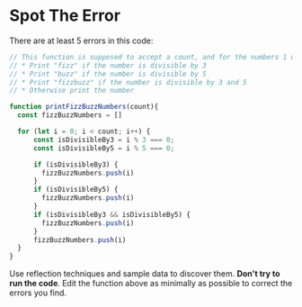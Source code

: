 # Spot The Error

There are at least 5 errors in this code:

```js
// This function is supposed to accept a count, and for the numbers 1 up to and including that count:
// * Print "fizz" if the number is divisible by 3
// * Print "buzz" if the number is divisible by 5
// * Print "fizzbuzz" if the number is divisible by 3 and 5
// * Otherwise print the number

function printFizzBuzzNumbers(count){
  const fizzBuzzNumbers = []

  for (let i = 0; i < count; i++) {
      const isDivisibleBy3 = i % 3 === 0;
      const isDivisibleBy5 = i % 5 === 0;

      if (isDivisibleBy3) {
        fizzBuzzNumbers.push(i)
      }
      if (isDivisibleBy5) {
        fizzBuzzNumbers.push(i)
      }
      if (isDivisibleBy3 && isDivisibleBy5) {
        fizzBuzzNumbers.push(i)
      }
      fizzBuzzNumbers.push(i)
  }
}
```

Use reflection techniques and sample data to discover them. **Don't try to run the code**. Edit the function above as minimally as possible to correct the errors you find.
